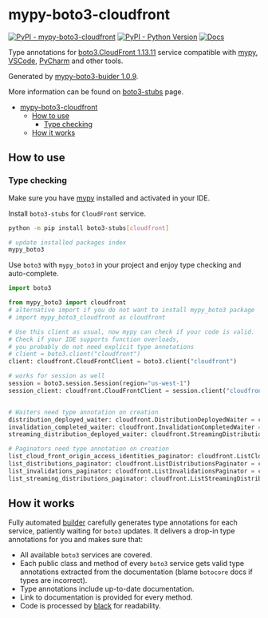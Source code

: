 # mypy-boto3-cloudfront

[![PyPI - mypy-boto3-cloudfront](https://img.shields.io/pypi/v/mypy-boto3-cloudfront.svg?color=blue)](https://pypi.org/project/mypy-boto3-cloudfront)
[![PyPI - Python Version](https://img.shields.io/pypi/pyversions/mypy-boto3-cloudfront.svg?color=blue)](https://pypi.org/project/mypy-boto3-cloudfront)
[![Docs](https://img.shields.io/readthedocs/mypy-boto3-builder.svg?color=blue)](https://mypy-boto3-builder.readthedocs.io/)

Type annotations for
[boto3.CloudFront 1.13.11](https://boto3.amazonaws.com/v1/documentation/api/1.13.11/reference/services/cloudfront.html#CloudFront) service
compatible with [mypy](https://github.com/python/mypy), [VSCode](https://code.visualstudio.com/),
[PyCharm](https://www.jetbrains.com/pycharm/) and other tools.

Generated by [mypy-boto3-buider 1.0.9](https://github.com/vemel/mypy_boto3_builder).

More information can be found on [boto3-stubs](https://pypi.org/project/boto3-stubs/) page.

- [mypy-boto3-cloudfront](#mypy-boto3-cloudfront)
  - [How to use](#how-to-use)
    - [Type checking](#type-checking)
  - [How it works](#how-it-works)

## How to use

### Type checking

Make sure you have [mypy](https://github.com/python/mypy) installed and activated in your IDE.

Install `boto3-stubs` for `CloudFront` service.

```bash
python -m pip install boto3-stubs[cloudfront]

# update installed packages index
mypy_boto3
```

Use `boto3` with `mypy_boto3` in your project and enjoy type checking and auto-complete.

```python
import boto3

from mypy_boto3 import cloudfront
# alternative import if you do not want to install mypy_boto3 package
# import mypy_boto3_cloudfront as cloudfront

# Use this client as usual, now mypy can check if your code is valid.
# Check if your IDE supports function overloads,
# you probably do not need explicit type annotations
# client = boto3.client("cloudfront")
client: cloudfront.CloudFrontClient = boto3.client("cloudfront")

# works for session as well
session = boto3.session.Session(region="us-west-1")
session_client: cloudfront.CloudFrontClient = session.client("cloudfront")


# Waiters need type annotation on creation
distribution_deployed_waiter: cloudfront.DistributionDeployedWaiter = client.get_waiter("distribution_deployed")
invalidation_completed_waiter: cloudfront.InvalidationCompletedWaiter = client.get_waiter("invalidation_completed")
streaming_distribution_deployed_waiter: cloudfront.StreamingDistributionDeployedWaiter = client.get_waiter("streaming_distribution_deployed")

# Paginators need type annotation on creation
list_cloud_front_origin_access_identities_paginator: cloudfront.ListCloudFrontOriginAccessIdentitiesPaginator = client.get_paginator("list_cloud_front_origin_access_identities")
list_distributions_paginator: cloudfront.ListDistributionsPaginator = client.get_paginator("list_distributions")
list_invalidations_paginator: cloudfront.ListInvalidationsPaginator = client.get_paginator("list_invalidations")
list_streaming_distributions_paginator: cloudfront.ListStreamingDistributionsPaginator = client.get_paginator("list_streaming_distributions")
```

## How it works

Fully automated [builder](https://github.com/vemel/mypy_boto3_builder) carefully generates
type annotations for each service, patiently waiting for `boto3` updates. It delivers
a drop-in type annotations for you and makes sure that:

- All available `boto3` services are covered.
- Each public class and method of every `boto3` service gets valid type annotations
  extracted from the documentation (blame `botocore` docs if types are incorrect).
- Type annotations include up-to-date documentation.
- Link to documentation is provided for every method.
- Code is processed by [black](https://github.com/psf/black) for readability.